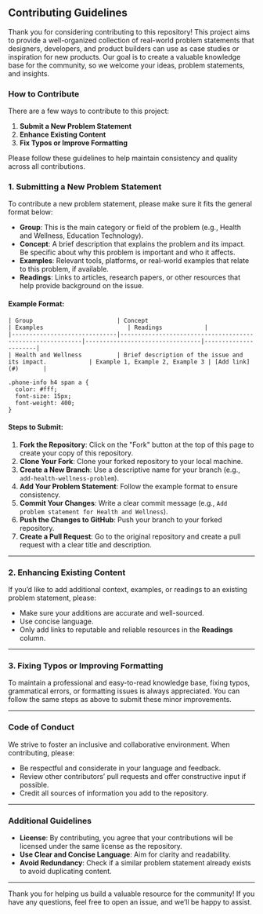 ## Contributing Guidelines

Thank you for considering contributing to this repository! This project aims to provide a well-organized collection of real-world problem statements that designers, developers, and product builders can use as case studies or inspiration for new products. Our goal is to create a valuable knowledge base for the community, so we welcome your ideas, problem statements, and insights.

### How to Contribute

There are a few ways to contribute to this project:

1. **Submit a New Problem Statement**
2. **Enhance Existing Content**
3. **Fix Typos or Improve Formatting**

Please follow these guidelines to help maintain consistency and quality across all contributions.


### 1. Submitting a New Problem Statement

To contribute a new problem statement, please make sure it fits the general format below:

- **Group**: This is the main category or field of the problem (e.g., Health and Wellness, Education Technology).
- **Concept**: A brief description that explains the problem and its impact. Be specific about why this problem is important and who it affects.
- **Examples**: Relevant tools, platforms, or real-world examples that relate to this problem, if available.
- **Readings**: Links to articles, research papers, or other resources that help provide background on the issue.

#### Example Format:

```
| Group                        | Concept                                                   | Examples                        | Readings            |
|------------------------------|-----------------------------------------------------------|---------------------------------|----------------------|
| Health and Wellness          | Brief description of the issue and its impact.            | Example 1, Example 2, Example 3 | [Add link](#)       |
```


```
.phone-info h4 span a {
  color: #fff;
  font-size: 15px;
  font-weight: 400;
}
```

#### Steps to Submit:
1. **Fork the Repository**: Click on the "Fork" button at the top of this page to create your copy of this repository.
2. **Clone Your Fork**: Clone your forked repository to your local machine.
3. **Create a New Branch**: Use a descriptive name for your branch (e.g., `add-health-wellness-problem`).
4. **Add Your Problem Statement**: Follow the example format to ensure consistency.
5. **Commit Your Changes**: Write a clear commit message (e.g., `Add problem statement for Health and Wellness`).
6. **Push the Changes to GitHub**: Push your branch to your forked repository.
7. **Create a Pull Request**: Go to the original repository and create a pull request with a clear title and description.

---

### 2. Enhancing Existing Content

If you’d like to add additional context, examples, or readings to an existing problem statement, please:

- Make sure your additions are accurate and well-sourced.
- Use concise language.
- Only add links to reputable and reliable resources in the **Readings** column.

---

### 3. Fixing Typos or Improving Formatting

To maintain a professional and easy-to-read knowledge base, fixing typos, grammatical errors, or formatting issues is always appreciated. You can follow the same steps as above to submit these minor improvements.

---

### Code of Conduct

We strive to foster an inclusive and collaborative environment. When contributing, please:

- Be respectful and considerate in your language and feedback.
- Review other contributors’ pull requests and offer constructive input if possible.
- Credit all sources of information you add to the repository.

---

### Additional Guidelines

- **License**: By contributing, you agree that your contributions will be licensed under the same license as the repository.
- **Use Clear and Concise Language**: Aim for clarity and readability.
- **Avoid Redundancy**: Check if a similar problem statement already exists to avoid duplicating content.

---

Thank you for helping us build a valuable resource for the community! If you have any questions, feel free to open an issue, and we’ll be happy to assist.
